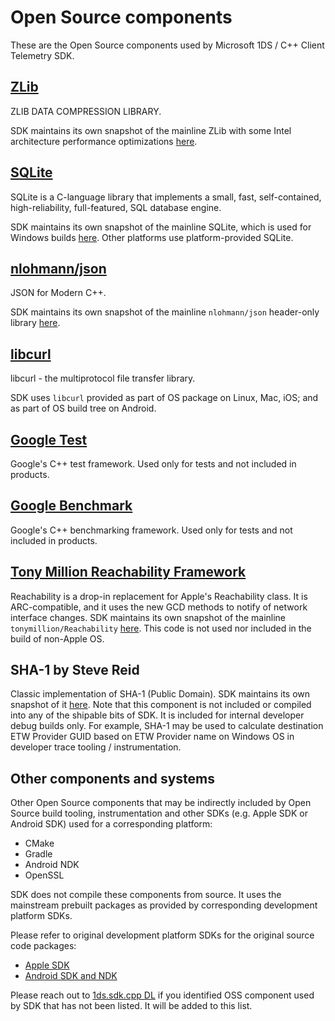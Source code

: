# Open Source components

These are the Open Source components used by Microsoft 1DS / C++ Client Telemetry SDK.

## [ZLib](https://github.com/madler/zlib)

ZLIB DATA COMPRESSION LIBRARY.

SDK maintains its own snapshot of the mainline ZLib with some Intel architecture performance optimizations [here](https://github.com/microsoft/cpp_client_telemetry/tree/master/zlib).

## [SQLite](https://www.sqlite.org/index.html)

SQLite is a C-language library that implements a small, fast, self-contained, high-reliability, full-featured, SQL database engine.

SDK maintains its own snapshot of the mainline SQLite, which is used for Windows builds [here](https://github.com/microsoft/cpp_client_telemetry/tree/master/sqlite). Other platforms use platform-provided SQLite.

## [nlohmann/json](https://github.com/nlohmann/json)

JSON for Modern C++.

SDK maintains its own snapshot of the mainline `nlohmann/json` header-only library [here](https://github.com/microsoft/cpp_client_telemetry/blob/master/lib/include/mat/json.hpp).

## [libcurl](https://curl.haxx.se/libcurl/)

libcurl - the multiprotocol file transfer library.

SDK uses `libcurl` provided as part of OS package on Linux, Mac, iOS; and as part of OS build tree on Android.

## [Google Test](https://github.com/google/googletest)

Google's C++ test framework. Used only for tests and not included in products.

## [Google Benchmark](https://github.com/google/benchmark)

Google's C++ benchmarking framework. Used only for tests and not included in products.

## [Tony Million Reachability Framework](https://github.com/tonymillion/Reachability)

Reachability is a drop-in replacement for Apple's Reachability class. It is ARC-compatible, and it uses the new GCD methods to notify of network interface changes.
SDK maintains its own snapshot of the mainline `tonymillion/Reachability` [here](https://github.com/microsoft/cpp_client_telemetry/tree/master/third_party/Reachability). This code is not used nor included in the build of non-Apple OS.

## SHA-1 by Steve Reid

Classic implementation of SHA-1 (Public Domain).
SDK maintains its own snapshot of it [here](https://github.com/microsoft/cpp_client_telemetry/blob/master/third_party/sha1/sha1.c).
Note that this component is not included or compiled into any of the shipable bits of SDK. It is included for internal developer debug builds only.
For example, SHA-1 may be used to calculate destination ETW Provider GUID based on ETW Provider name on Windows OS in developer trace tooling / instrumentation.

## Other components and systems

Other Open Source components that may be indirectly included by Open Source build tooling, instrumentation and other SDKs (e.g. Apple SDK or Android SDK) used for a corresponding platform:

- CMake
- Gradle
- Android NDK
- OpenSSL

SDK does not compile these components from source. It uses the mainstream prebuilt packages as  provided by corresponding development platform SDKs.

Please refer to original development platform SDKs for the original source code packages:

- [Apple SDK](https://developer.apple.com/)
- [Android SDK and NDK](https://developer.android.com/studio)

Please reach out to [1ds.sdk.cpp DL](mailto:1ds.sdk.cpp@service.microsoft.com) if you identified OSS component used by SDK that has not been listed.
It will be added to this list.
